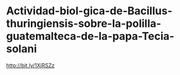 # Actividad-biol-gica-de-Bacillus-thuringiensis-sobre-la-polilla-guatemalteca-de-la-papa-Tecia-solani
http://bit.ly/1XjRSZz
